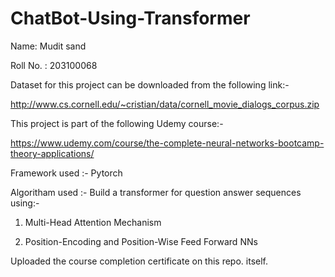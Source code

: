 # ChatBot-Using-Transformer

Name: Mudit sand

Roll No. : 203100068

Dataset for this project can be downloaded from the following link:-

http://www.cs.cornell.edu/~cristian/data/cornell_movie_dialogs_corpus.zip

This project is part of the following Udemy course:-

https://www.udemy.com/course/the-complete-neural-networks-bootcamp-theory-applications/

Framework used :- Pytorch

Algoritham used :- Build a transformer for question answer sequences using:-

  1) Multi-Head Attention Mechanism

  2) Position-Encoding and Position-Wise Feed Forward NNs

Uploaded the course completion certificate on this repo. itself.
